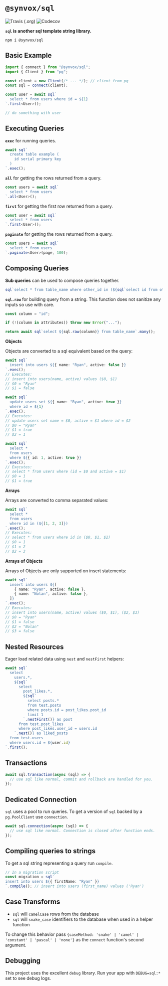 # `@synvox/sql`

![Travis (.org)](https://img.shields.io/travis/synvox/sql)
![Codecov](https://img.shields.io/codecov/c/github/synvox/sql)

**`sql` is another sql template string library.**

```
npm i @synvox/sql
```

## Basic Example

```ts
import { connect } from "@synvox/sql";
import { Client } from "pg";

const client = new Client(/* ... */); // client from pg
const sql = connect(client);

const user = await sql`
  select * from users where id = ${1}
`.first<User>();

// do something with user
```

## Executing Queries

**`exec`** for running queries.

```ts
await sql`
  create table example (
    id serial primary key
  )
`.exec();
```

**`all`** for getting the rows returned from a query.

```ts
const users = await sql`
  select * from users
`.all<User>();
```

**`first`** for getting the first row returned from a query.

```ts
const user = await sql`
  select * from users
`.first<User>();
```

**`paginate`** for getting the rows returned from a query.

```ts
const users = await sql`
  select * from users
`.paginate<User>(page, 100);
```

## Composing Queries

**Sub queries** can be used to compose queries together.

```ts
sql`select * from table_name where other_id in (${sql`select id from other_table`}`);
```

**`sql.raw`** for building query from a string. This function does not sanitize any inputs so use with care.

```ts
const column = "id";

if (!(column in attributes)) throw new Error("...");

return await sql`select ${sql.raw(column)} from table_name`.many();
```

**Objects**

Objects are converted to a sql equivalent based on the query:

```ts
await sql`
  insert into users ${{ name: "Ryan", active: false }}
`.exec();
// Executes:
// insert into users(name, active) values ($0, $1)
// $0 = "Ryan"
// $1 = false
```

```ts
await sql`
  update users set ${{ name: "Ryan", active: true }}
  where id = ${1}
`.exec();
// Executes:
// update users set name = $0, active = $1 where id = $2
// $0 = "Ryan"
// $1 = true
// $2 = 1
```

```ts
await sql`
  select *
  from users
  where ${{ id: 1, active: true }}
`.exec();
// Executes:
// select * from users where (id = $0 and active = $1)
// $0 = 1
// $1 = true
```

**Arrays**

Arrays are converted to comma separated values:

```ts
await sql`
  select *
  from users
  where id in (${[1, 2, 3]})
`.exec();
// Executes:
// select * from users where id in ($0, $1, $2)
// $0 = 1
// $1 = 2
// $2 = 3
```

**Arrays of Objects**

Arrays of Objects are only supported on insert statements:

```ts
await sql`
  insert into users ${[
    { name: "Ryan", active: false },
    { name: "Nolan", active: false },
  ]}
`.exec();
// Executes:
// insert into users(name, active) values ($0, $1), ($2, $3)
// $0 = "Ryan"
// $1 = false
// $2 = "Nolan"
// $3 = false
```

## Nested Resources

Eager load related data using `nest` and `nestFirst` helpers:

```ts
await sql`
  select
    users.*,
    ${sql`
      select
        post_likes.*,
        ${sql`
          select posts.*
          from test.posts
          where posts.id = post_likes.post_id
          limit 1
        `.nestFirst()} as post
      from test.post_likes
      where post_likes.user_id = users.id
    `.nest()} as liked_posts
  from test.users
  where users.id = ${user.id}
`.first();
```

## Transactions

```ts
await sql.transaction(async (sql) => {
  // use sql like normal, commit and rollback are handled for you.
});
```

## Dedicated Connection

`sql` uses a pool to run queries. To get a version of `sql` backed by a `pg.PoolClient` use `connection`.

```ts
await sql.connection(async (sql) => {
  // use sql like normal. Connection is closed after function ends.
});
```

## Compiling queries to strings

To get a sql string representing a query run `compile`.

```ts
// In a migration script
const migration = sql`
insert into users ${{ firstName: "Ryan" }}
`.compile(); // insert into users (first_name) values ('Ryan')
```

## Case Transforms

- `sql` will `camelCase` rows from the database
- `sql` will `snake_case` identifiers to the database when used in a helper function

To change this behavior pass `{caseMethod: 'snake' | 'camel' | 'constant' | 'pascal' | 'none'}` as the `connect` function's second argument.

## Debugging

This project uses the excellent `debug` library. Run your app with `DEBUG=sql:*` set to see debug logs.
